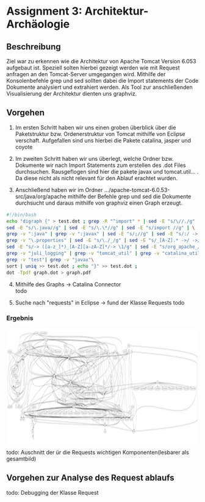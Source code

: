 
#  Assignment 3: Architektur-Archäologie
## Beschreibung
Ziel war zu erkennen wie die  Architektur von Apache Tomcat Version 6.053 aufgebaut ist. Speziell solten hierbei gezeigt werden wie mit Request anfragen an den Tomcat-Server umgegangen wird. Mithilfe der Konsolenbefehle grep und sed sollten dabei die Import statements der Code Dokumente analysiert und extrahiert werden. Als Tool zur anschließenden Visualisierung der Architektur dienten uns graphviz.
## Vorgehen 
1. Im ersten Schritt haben wir uns einen groben überblick über die Paketstruktur bzw. Ordenerstruktur von Tomcat mithilfe von Eclipse verschaft. 
Aufgefallen sind uns hierbei die Pakete catalina, jasper und coyote

2. Im zweiten Schritt haben wir uns überlegt, welche Ordner bzw. Dokumente wir nach Import Statements zum erstellen des .dot Files durchsuchen. Rausgeflogen sind hier die pakete javax und tomcat.util... . Da diese nicht als nicht relevant für den Ablauf erachtet wurden. 

3.  Anschließend haben wir im Ordner .../apache-tomcat-6.0.53-src/java/org/apache
mithilfe der Befehle grep und sed die Dokumente durchsucht und daraus mithilfe von graphviz einen Graph erzeugt.

```bash
#!/bin/bash
echo "digraph {" > test.dot ; grep -R "^import" * | sed -E "s/\//./g" | \
sed -E "s/\.java//g" | sed -E "s/\.\*//g" | sed -E "s/import //g" | \
grep -v ":java" | grep -v ":javax" | sed -E "s/;//g" | sed -E "s/:/ -> /" | \
grep -v "\.properties" | sed -E "s/\./_/g" | sed -E "s/_[A-Z].* ->/ ->/g" | \
sed -E "s/-> ([a-z_]*)_[A-Z][a-zA-Z]*/-> \1/g" | sed -E "s/org_apache_//g" | \
grep -v "juli_logging" | grep -v "tomcat_util" | grep -v "catalina_util" |
grep -v "test"| grep -v "javax"\
sort | uniq >> test.dot ; echo "}" >> test.dot ; 
dot -Tpdf graph.dot > graph.pdf
```
4. Mithilfe des Graphs  -> Catalina Connector   
    todo 

5. Suche nach "requests" in Eclipse -> fund der Klasse Requests
    todo

### Ergebnis 

<img src="Bilder/test.png " height="300">

todo: Auschnitt der ür die Requests wichtigen Komponenten(lesbarer als gesamtbild)


 ## Vorgehen zur Analyse des Request ablaufs 
todo: Debugging der Klasse Request 

